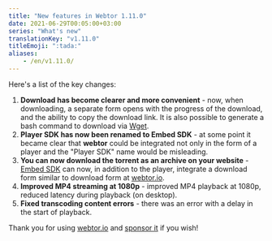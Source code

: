 ```yaml
---
title: "New features in Webtor 1.11.0"
date: 2021-06-29T00:05:00+03:00
series: "What's new"
translationKey: "v1.11.0"
titleEmoji: ":tada:"
aliases:
    - /en/v1.11.0/
---
```

Here's a list of the key changes:

1. **️Download has become clearer and more convenient** - now, when downloading, a separate form opens with the progress of the download, and the ability to copy the download link. It is also possible to generate a bash command to download via [Wget](https://www.gnu.org/software/wget/).
2. **Player SDK has now been renamed to Embed SDK** - at some point it became clear that **webtor** could be integrated not only in the form of a player and the "Player SDK" name would be misleading.
3. **You can now download the torrent as an archive on your website** - [Embed SDK](https://github.com/webtor-io/embed-sdk-js) can now, in addition to the player, integrate a download form similar to download form at [webtor.io](https://webtor.io).
4. **Improved MP4 streaming at 1080p** - improved MP4 playback at 1080p, reduced latency during playback (on desktop).
5. **Fixed transcoding content errors** - there was an error with a delay in the start of playback.

Thank you for using [webtor.io](https://webtor.io/en/) and [sponsor it](https://www.patreon.com/bePatron?u=24145874) if you wish!
